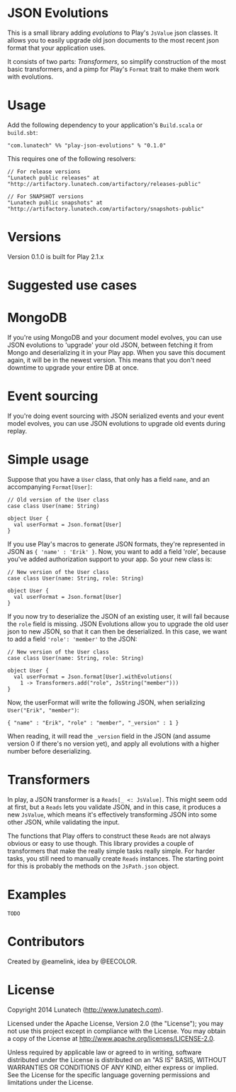 JSON Evolutions
===============

This is a small library adding _evolutions_ to Play's `JsValue` json classes. It allows you to easily upgrade old json documents to the most recent json format that your application uses.

It consists of two parts: _Transformers_, so simplify construction of the most basic transformers, and a pimp for Play's `Format` trait to make them work with evolutions.

Usage
=====

Add the following dependency to your application's `Build.scala` or `build.sbt`:

    "com.lunatech" %% "play-json-evolutions" % "0.1.0"

This requires one of the following resolvers:

    // For release versions
    "Lunatech public releases" at "http://artifactory.lunatech.com/artifactory/releases-public"
    
    // For SNAPSHOT versions
    "Lunatech public snapshots" at "http://artifactory.lunatech.com/artifactory/snapshots-public"

Versions
========

Version 0.1.0 is built for Play 2.1.x

Suggested use cases
===================

MongoDB
=======
If you're using MongoDB and your document model evolves, you can use JSON evolutions to 'upgrade' your old JSON, between fetching it from Mongo and deserializing it in your Play app. When you save
this document again, it will be in the newest version. This means that you don't need downtime to upgrade your entire DB at once.

Event sourcing
==============
If you're doing event sourcing with JSON serialized events and your event model evolves, you can use JSON evolutions to upgrade old events during replay.


Simple usage
============

Suppose that you have a `User` class, that only has a field `name`, and an accompanying `Format[User]`:

    // Old version of the User class
    case class User(name: String)

    object User {
      val userFormat = Json.format[User]
    }

If you use Play's macros to generate JSON formats, they're represented in JSON as `{ 'name' : 'Erik' }`. Now, you want to add a field 'role', because you've added authorization support to your app. So your new class is:

    // New version of the User class
    case class User(name: String, role: String)

    object User {
      val userFormat = Json.format[User]
    }

If you now try to deserialize the JSON of an existing user, it will fail because the `role` field is missing. JSON Evolutions allow you to upgrade the old user json to new JSON, so that it can then be deserialized. In this case, we want to add a field `'role': 'member'` to the JSON:

    // New version of the User class
    case class User(name: String, role: String)

    object User {
      val userFormat = Json.format[User].withEvolutions(
        1 -> Transformers.add("role", JsString("member")))
    }

Now, the userFormat will write the following JSON, when serializing `User("Erik", "member")`:

    { "name" : "Erik", "role" : "member", "_version" : 1 }

When reading, it will read the `_version` field in the JSON (and assume version 0 if there's no version yet), and apply all evolutions with a higher number before deserializing.

Transformers
============

In play, a JSON transformer is a `Reads[_ <: JsValue]`. This might seem odd at first, but a `Reads` lets you validate JSON, and in this case, it produces a new `JsValue`, which means it's effectively transforming JSON into some other JSON, while validating the input.

The functions that Play offers to construct these `Reads` are not always obvious or easy to use though. This library provides a couple of transformers that make the really simple tasks really simple. For harder tasks, you still need to manually create `Reads` instances. The starting point for this is probably the methods on the `JsPath.json` object.

Examples
========

    TODO

Contributors
============

Created by @eamelink, idea by @EECOLOR.


License
=======

Copyright 2014 Lunatech (http://www.lunatech.com).

Licensed under the Apache License, Version 2.0 (the "License"); you may not use this project except in compliance with the License. You may obtain a copy of the License at http://www.apache.org/licenses/LICENSE-2.0.

Unless required by applicable law or agreed to in writing, software distributed under the License is distributed on an "AS IS" BASIS, WITHOUT WARRANTIES OR CONDITIONS OF ANY KIND, either express or implied. See the License for the specific language governing permissions and limitations under the License.
